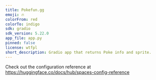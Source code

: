 ```yaml
---
title: Pokefun.gg
emoji: 🔥
colorFrom: red
colorTo: indigo
sdk: gradio
sdk_version: 5.22.0
app_file: app.py
pinned: false
license: wtfpl
short_description: Gradio app that returns Poke info and sprite.
---
```


Check out the configuration reference at https://huggingface.co/docs/hub/spaces-config-reference
